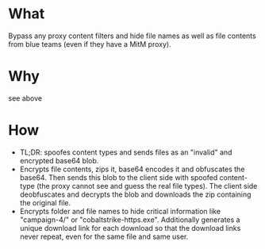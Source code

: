# What
Bypass any proxy content filters and hide file names as well as file contents from blue teams (even if they have a MitM proxy).

# Why
see above

# How
- TL;DR: spoofes content types and sends files as an "invalid" and encrypted base64 blob.
- Encrypts file contents, zips it, base64 encodes it and obfuscates the base64. Then sends this blob to the client side with spoofed content-type (the proxy cannot see and guess the real file types). The client side deobfuscates and decrypts the blob and downloads the zip containing the original file.
- Encrypts folder and file names to hide critical information like "campaign-4/" or "cobaltstrike-https.exe". Additionally generates a unique download link for each download so that the download links never repeat, even for the same file and same user.